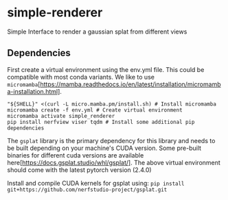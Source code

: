 # simple-renderer
Simple Interface to render a gaussian splat from different views

## Dependencies
First create a virtual environment using the env.yml file. This could be compatible with most conda variants. We like to use `micromamba`[https://mamba.readthedocs.io/en/latest/installation/micromamba-installation.html].

```
"${SHELL}" <(curl -L micro.mamba.pm/install.sh) # Install micromamba
micromamba create -f env.yml # Create virtual environment
micromamba activate simple_renderer
pip install nerfview viser tqdm # Install some additional pip dependencies
```

The `gsplat` library is the primary dependency for this library and needs to be built depending on your machine's CUDA version. Some pre-built binaries for different cuda versions are available here[https://docs.gsplat.studio/whl/gsplat/]. The above virtual environment should come with the latest pytorch version (2.4.0)

Install and compile CUDA kernels for gsplat using:
`pip install git+https://github.com/nerfstudio-project/gsplat.git`